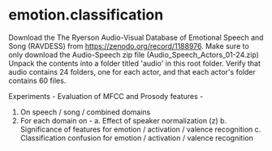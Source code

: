 # emotion.classification

Download the The Ryerson Audio-Visual Database of Emotional Speech and Song (RAVDESS) from https://zenodo.org/record/1188976.
Make sure to only download the Audio-Speech zip file (Audio_Speech_Actors_01-24.zip)
Unpack the contents into a folder titled 'audio' in this root folder.
Verify that audio contains 24 folders, one for each actor, and that each actor's folder contains 60 files.


Experiments -
Evaluation of MFCC and Prosody features -
1. On speech / song / combined domains
2. For each domain on -
    a. Effect of speaker normalization (z)
    b. Significance of features for emotion / activation / valence recognition
    c. Classification confusion for emotion / activation / valence recognition
